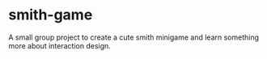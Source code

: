 # smith-game
A small group project to create a cute smith minigame and learn something more about interaction design.
